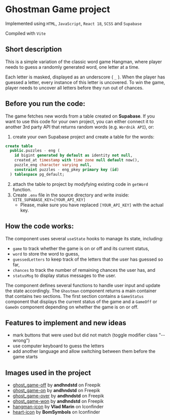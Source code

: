 # Ghostman Game project
Implemented using `HTML`, `JavaScript`, `React 18`, `SCSS` and `Supabase`

Compiled with `Vite`

## Short description
This is a simple variation of the classic word game Hangman, where player needs to guess a randomly generated word, one letter at a time.

Each letter is masked, displayed as an underscore ( `_` ). When the player has guessed a letter, every instance of this letter is uncovered. To win the game, player needs to uncover all letters before they run out of chances.

## Before you run the code:
The game fetches new words from a table created on **Supabase**. If you want to use this code for your own project, you can either connect it to another 3rd party API that returns random words (e.g. `Wordnik API`), or:

1. create your own Supabase project and create a table for the words:
```sql
create table
  public.puzzles - eng (
    id bigint generated by default as identity not null,
    created_at timestamp with time zone null default now(),
    puzzle_eng character varying null,
    constraint puzzles - eng_pkey primary key (id)
  ) tablespace pg_default;
```
2. attach the table to project by modyfying existing code in `getWord` function.
3. Create `.env` file in the source directory and write inside:
`VITE_SUPABASE_KEY=[YOUR_API_KEY]`
    * Please, make sure you have replaced `[YOUR_API_KEY]` with the actual key.

## How the code works:
The component uses several `useState` hooks to manage its state, including: 
* `game` to track whether the game is on or off and its current status, 
* `word` to store the word to guess, 
* `guessedLetters` to keep track of the letters that the user has guessed so far, 
* `chances` to track the number of remaining chances the user has, and 
* `statusMsg` to display status messages to the user.

The component defines several functions to handle user input and update the state accordingly.
The `Ghostman` component returns a main container that contains two sections. The first section contains a `GameStatus` component that displays the current status of the game and a `GameOff` or `GameOn` component depending on whether the game is on or off.

## Features to implement and new ideas
* mark buttons that were used but did not match (toggle modifier class "--wrong")
* use computer keyboard to guess the letters
* add another language and allow switching between them before the game starts

## Images used in the project
* [ghost_game-off](https://www.freepik.com/free-vector/cute-ghost-brings-axis_32304191.htm#query=ghost&position=4&from_view=author) by **andhndstd** on Freepik
* [ghost_game-on](https://www.freepik.com/free-vector/cute-ghost-full-love_32304213.htm#query=ghost&position=20&from_view=author) by **andhndstd** on Freepik
* [ghost_game-over](https://www.freepik.com/free-vector/cute-ghost-full-pressure_32304225.htm#page=3&query=death&position=19&from_view=search&track=sph) by **andhndstd** on Freepik
* [ghost_game-won](https://www.freepik.com/free-vector/happy-cute-ghost_32304248.htm#page=3&query=death&position=18&from_view=search&track=sph) by **andhndstd** on Freepik
* [hangman-icon](https://www.iconfinder.com/quizanswers) by **Vlad Marin** on Iconfinder
* [heart-icon](https://www.iconfinder.com/korawan_m) by **BomSymbols** on Iconfinder
